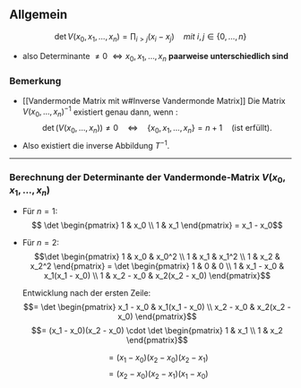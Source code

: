 ## Allgemein 
$$
\det V(x_{0},x_{1},\dots,x_{n}) = \prod_{i>j}(x_{i}- x_{j}) \quad mit \ i,j \in \{ 0,\dots,n \}
$$
- also Determinante $\neq0$ $\Leftrightarrow x_{0},x_{1},\dots,x_{n}$ **paarweise unterschiedlich sind**

### Bemerkung
- [[Vandermonde Matrix mit w#Inverse Vandermonde Matrix]]
  Die Matrix $V(x_0, \ldots, x_n)^{-1}$ existiert genau dann, wenn : 
$$\det(V(x_0, \ldots, x_n)) \neq 0 \quad \Leftrightarrow \quad \{x_0, x_1, \ldots, x_n\} = n + 1 \quad \text{(ist erfüllt).}$$
- Also existiert die inverse Abbildung $T^{-1}$.

---

### Berechnung der Determinante der Vandermonde-Matrix $V(x_0, x_1, \ldots, x_n)$

- Für $n = 1$:  
  $$
  \det
  \begin{pmatrix}
  1 & x_0 \\
  1 & x_1
  \end{pmatrix}
  = x_1 - x_0$$

- Für $n = 2$:    
  $$\det
  \begin{pmatrix}
  1 & x_0 & x_0^2 \\
  1 & x_1 & x_1^2 \\
  1 & x_2 & x_2^2
  \end{pmatrix}
  = \det
  \begin{pmatrix}
  1 & 0 & 0 \\
  1 & x_1 - x_0 & x_1(x_1 - x_0) \\
  1 & x_2 - x_0 & x_2(x_2 - x_0)
  \end{pmatrix}$$


  Entwicklung nach der ersten Zeile:  
  $$= \det
  \begin{pmatrix}
  x_1 - x_0 & x_1(x_1 - x_0) \\
  x_2 - x_0 & x_2(x_2 - x_0)
  \end{pmatrix}$$
  $$= (x_1 - x_0)(x_2 - x_0) \cdot \det
  \begin{pmatrix}
  1 & x_1 \\
  1 & x_2
  \end{pmatrix}$$
  
  $$= (x_1 - x_0)(x_2 - x_0)(x_2 - x_1)$$
  $$= (x_2 - x_0)(x_2 - x_1)(x_1 - x_0)$$
